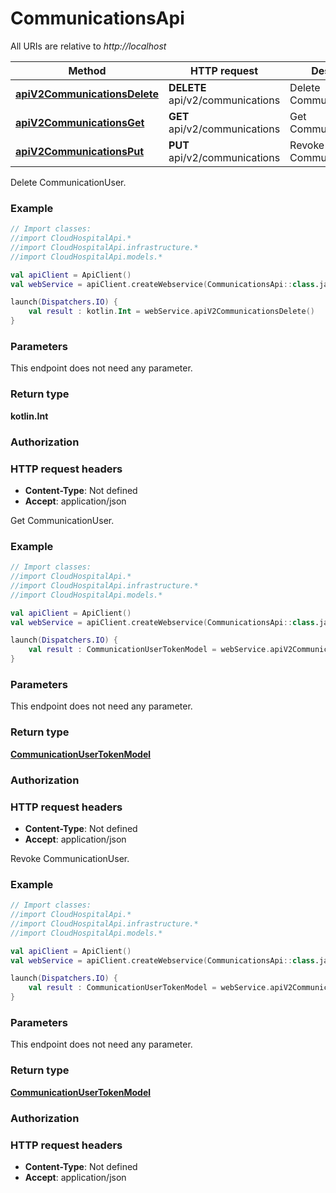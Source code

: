 # CommunicationsApi

All URIs are relative to *http://localhost*

Method | HTTP request | Description
------------- | ------------- | -------------
[**apiV2CommunicationsDelete**](CommunicationsApi.md#apiV2CommunicationsDelete) | **DELETE** api/v2/communications | Delete CommunicationUser.
[**apiV2CommunicationsGet**](CommunicationsApi.md#apiV2CommunicationsGet) | **GET** api/v2/communications | Get CommunicationUser.
[**apiV2CommunicationsPut**](CommunicationsApi.md#apiV2CommunicationsPut) | **PUT** api/v2/communications | Revoke CommunicationUser.



Delete CommunicationUser.

### Example
```kotlin
// Import classes:
//import CloudHospitalApi.*
//import CloudHospitalApi.infrastructure.*
//import CloudHospitalApi.models.*

val apiClient = ApiClient()
val webService = apiClient.createWebservice(CommunicationsApi::class.java)

launch(Dispatchers.IO) {
    val result : kotlin.Int = webService.apiV2CommunicationsDelete()
}
```

### Parameters
This endpoint does not need any parameter.

### Return type

**kotlin.Int**

### Authorization



### HTTP request headers

 - **Content-Type**: Not defined
 - **Accept**: application/json


Get CommunicationUser.

### Example
```kotlin
// Import classes:
//import CloudHospitalApi.*
//import CloudHospitalApi.infrastructure.*
//import CloudHospitalApi.models.*

val apiClient = ApiClient()
val webService = apiClient.createWebservice(CommunicationsApi::class.java)

launch(Dispatchers.IO) {
    val result : CommunicationUserTokenModel = webService.apiV2CommunicationsGet()
}
```

### Parameters
This endpoint does not need any parameter.

### Return type

[**CommunicationUserTokenModel**](CommunicationUserTokenModel.md)

### Authorization



### HTTP request headers

 - **Content-Type**: Not defined
 - **Accept**: application/json


Revoke CommunicationUser.

### Example
```kotlin
// Import classes:
//import CloudHospitalApi.*
//import CloudHospitalApi.infrastructure.*
//import CloudHospitalApi.models.*

val apiClient = ApiClient()
val webService = apiClient.createWebservice(CommunicationsApi::class.java)

launch(Dispatchers.IO) {
    val result : CommunicationUserTokenModel = webService.apiV2CommunicationsPut()
}
```

### Parameters
This endpoint does not need any parameter.

### Return type

[**CommunicationUserTokenModel**](CommunicationUserTokenModel.md)

### Authorization



### HTTP request headers

 - **Content-Type**: Not defined
 - **Accept**: application/json

